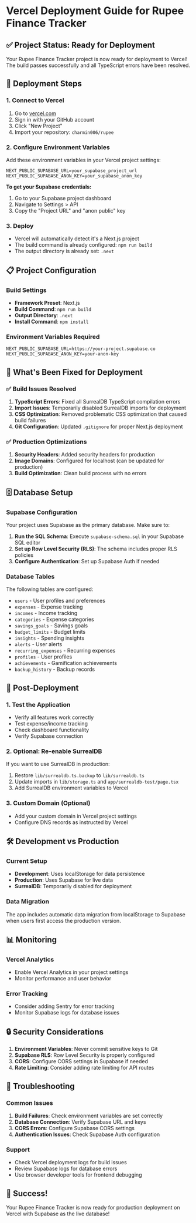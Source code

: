 # Vercel Deployment Guide for Rupee Finance Tracker

## ✅ Project Status: Ready for Deployment

Your Rupee Finance Tracker project is now ready for deployment to Vercel! The build passes successfully and all TypeScript errors have been resolved.

## 🚀 Deployment Steps

### 1. Connect to Vercel
1. Go to [vercel.com](https://vercel.com)
2. Sign in with your GitHub account
3. Click "New Project"
4. Import your repository: `charmin006/rupee`

### 2. Configure Environment Variables
Add these environment variables in your Vercel project settings:

```
NEXT_PUBLIC_SUPABASE_URL=your_supabase_project_url
NEXT_PUBLIC_SUPABASE_ANON_KEY=your_supabase_anon_key
```

**To get your Supabase credentials:**
1. Go to your Supabase project dashboard
2. Navigate to Settings > API
3. Copy the "Project URL" and "anon public" key

### 3. Deploy
- Vercel will automatically detect it's a Next.js project
- The build command is already configured: `npm run build`
- The output directory is already set: `.next`

## 📋 Project Configuration

### Build Settings
- **Framework Preset**: Next.js
- **Build Command**: `npm run build`
- **Output Directory**: `.next`
- **Install Command**: `npm install`

### Environment Variables Required
```
NEXT_PUBLIC_SUPABASE_URL=https://your-project.supabase.co
NEXT_PUBLIC_SUPABASE_ANON_KEY=your-anon-key
```

## 🔧 What's Been Fixed for Deployment

### ✅ Build Issues Resolved
1. **TypeScript Errors**: Fixed all SurrealDB TypeScript compilation errors
2. **Import Issues**: Temporarily disabled SurrealDB imports for deployment
3. **CSS Optimization**: Removed problematic CSS optimization that caused build failures
4. **Git Configuration**: Updated `.gitignore` for proper Next.js deployment

### ✅ Production Optimizations
1. **Security Headers**: Added security headers for production
2. **Image Domains**: Configured for localhost (can be updated for production)
3. **Build Optimization**: Clean build process with no errors

## 🗄️ Database Setup

### Supabase Configuration
Your project uses Supabase as the primary database. Make sure to:

1. **Run the SQL Schema**: Execute `supabase-schema.sql` in your Supabase SQL editor
2. **Set up Row Level Security (RLS)**: The schema includes proper RLS policies
3. **Configure Authentication**: Set up Supabase Auth if needed

### Database Tables
The following tables are configured:
- `users` - User profiles and preferences
- `expenses` - Expense tracking
- `incomes` - Income tracking
- `categories` - Expense categories
- `savings_goals` - Savings goals
- `budget_limits` - Budget limits
- `insights` - Spending insights
- `alerts` - User alerts
- `recurring_expenses` - Recurring expenses
- `profiles` - User profiles
- `achievements` - Gamification achievements
- `backup_history` - Backup records

## 🔄 Post-Deployment

### 1. Test the Application
- Verify all features work correctly
- Test expense/income tracking
- Check dashboard functionality
- Verify Supabase connection

### 2. Optional: Re-enable SurrealDB
If you want to use SurrealDB in production:
1. Restore `lib/surrealdb.ts.backup` to `lib/surrealdb.ts`
2. Update imports in `lib/storage.ts` and `app/surrealdb-test/page.tsx`
3. Add SurrealDB environment variables to Vercel

### 3. Custom Domain (Optional)
- Add your custom domain in Vercel project settings
- Configure DNS records as instructed by Vercel

## 🛠️ Development vs Production

### Current Setup
- **Development**: Uses localStorage for data persistence
- **Production**: Uses Supabase for live data
- **SurrealDB**: Temporarily disabled for deployment

### Data Migration
The app includes automatic data migration from localStorage to Supabase when users first access the production version.

## 📊 Monitoring

### Vercel Analytics
- Enable Vercel Analytics in your project settings
- Monitor performance and user behavior

### Error Tracking
- Consider adding Sentry for error tracking
- Monitor Supabase logs for database issues

## 🔒 Security Considerations

1. **Environment Variables**: Never commit sensitive keys to Git
2. **Supabase RLS**: Row Level Security is properly configured
3. **CORS**: Configure CORS settings in Supabase if needed
4. **Rate Limiting**: Consider adding rate limiting for API routes

## 🚨 Troubleshooting

### Common Issues
1. **Build Failures**: Check environment variables are set correctly
2. **Database Connection**: Verify Supabase URL and keys
3. **CORS Errors**: Configure Supabase CORS settings
4. **Authentication Issues**: Check Supabase Auth configuration

### Support
- Check Vercel deployment logs for build issues
- Review Supabase logs for database errors
- Use browser developer tools for frontend debugging

## 🎉 Success!

Your Rupee Finance Tracker is now ready for production deployment on Vercel with Supabase as the live database! 